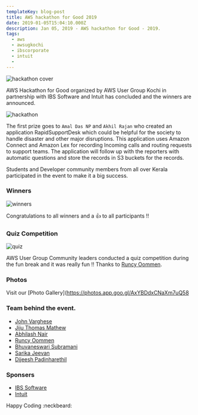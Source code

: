 ```yaml
---
templateKey: blog-post
title: AWS hackathon for Good 2019
date: 2019-01-05T15:04:10.000Z
description: Jan 05, 2019 - AWS hackathon for Good - 2019.
tags:
  - aws
  - awsugkochi
  - ibscorporate
  - intuit
  -
---
```


![hackathon cover](/img/awsugkochi-hackathon-19.png)

AWS Hackathon for Good organized by AWS User Group Kochi in partnership with IBS Software and Intuit has concluded and the winners are announced.

![hackathon](/img/aws-hackathon-for-good-kochi-1.jpg)

The first prize goes to `Amal Das NP` and `Akhil Rajan` who created an application RapidSupportDesk which could be helpful for the society to handle disaster and other major disruptions. This application uses Amazon Connect and Amazon Lex for recording Incoming calls and routing requests to support teams. The application will follow up with the reporters with automatic questions and store the records in S3 buckets for the records.

Students and Developer community members from all over Kerala participated in the event to make it a big success.

### Winners

![winners](/img/awsugkochi_hackathon-19-winners.jpg)

Congratulations to all winners and a :thumbsup: to all participants  !!

### Quiz Competition

![quiz](/img/awsugkochi-hackathon-quiz.jpg)

AWS User Group Community leaders conducted a quiz competition during the fun break and it was really fun !! Thanks to  [Runcy Oommen](https://www.linkedin.com/in/runcyoommen/).

### Photos

Visit our [Photo Gallery](https://photos.app.goo.gl/AxYBDdxCNaXm7uQ58

### Team behind the event.

  - [John Varghese](https://www.linkedin.com/in/jvaws/)
  - [Jiju Thomas Mathew](https://www.linkedin.com/in/jijutm/)  
  - [Abhilash Nair](https://www.linkedin.com/in/hiabhilash/)
  - [Runcy Oommen](https://www.linkedin.com/in/runcyoommen/)
  - [Bhuvaneswari Subramani](https://www.linkedin.com/in/bhuvanas/)
  - [Sarika Jeevan](https://www.linkedin.com/in/sarika-jeevan-9ab7b65/)
  - [Dijeesh Padinharethil](https://www.linkedin.com/in/dijeesh-padinharethil/)

### Sponsers

  - [IBS Software](https://www.ibsplc.com/)
  - [Intuit](https://www.intuit.com/)


Happy Coding :neckbeard:
